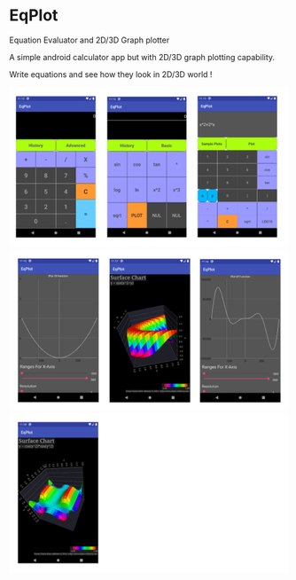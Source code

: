 # EqPlot
Equation Evaluator and 2D/3D Graph plotter


A simple android calculator app but with 2D/3D graph plotting capability.

Write equations and see how they look in 2D/3D world !

![Show1](/images/show1.png)
![Show2](/images/show2.png)
![Show3](/images/show3.png)
